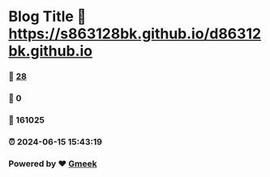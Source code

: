 # Blog Title :link: https://s863128bk.github.io/d86312bk.github.io 
### :page_facing_up: [28](https://s863128bk.github.io/d86312bk.github.io/tag.html) 
### :speech_balloon: 0 
### :hibiscus: 161025 
### :alarm_clock: 2024-06-15 15:43:19 
### Powered by :heart: [Gmeek](https://github.com/Meekdai/Gmeek)
